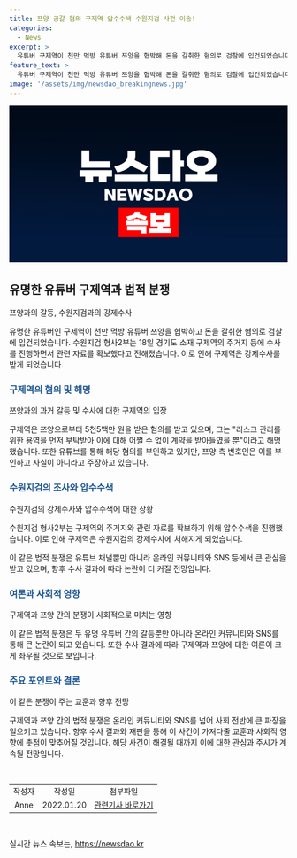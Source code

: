 ```yaml
---
title: 쯔양 공갈 혐의 구제역 압수수색 수원지검 사건 이송!
categories:
  - News
excerpt: >
  유튜버 구제역이 천만 먹방 유튜버 쯔양을 협박해 돈을 갈취한 혐의로 검찰에 입건되었습니다. 수원지검 형사2부는 구제역의 주거지 등에 수사관을 보내 자료를 확보했으며, 구제역은 쯔양으로부터 5천5백만 원을 받아 챙긴 혐의를 부인하고 있습니다. 그러나 쯔양 측 변호인은 이를 부인하고, 구제역은 유튜브 채널을 통해 혐의를 부인하고 있습니다. (출처: 유튜브 tzuyang쯔양)
feature_text: >
  유튜버 구제역이 천만 먹방 유튜버 쯔양을 협박해 돈을 갈취한 혐의로 검찰에 입건되었습니다. 수원지검 형사2부는 구제역의 주거지 등에 수사관을 보내 자료를 확보했으며, 구제역은 쯔양으로부터 5천5백만 원을 받아 챙긴 혐의를 부인하고 있습니다. 그러나 쯔양 측 변호인은 이를 부인하고, 구제역은 유튜브 채널을 통해 혐의를 부인하고 있습니다. (출처: 유튜브 tzuyang쯔양)
image: '/assets/img/newsdao_breakingnews.jpg'
---
```


<p><img src="/assets/img/newsdao_breakingnews.jpg" alt="cryptoinkorea 속보" /></p>

<h2 data-ke-size="size26">유명한 유튜버 구제역과 법적 분쟁</h2>

<p data-ke-size="size16">쯔양과의 갈등, 수원지검과의 강제수사</p>

<p>유명한 유튜버인 구제역이 천만 먹방 유튜버 쯔양을 협박하고 돈을 갈취한 혐의로 검찰에 입건되었습니다. 수원지검 형사2부는 18일 경기도 소재 구제역의 주거지 등에 수사를 진행하면서 관련 자료를 확보했다고 전해졌습니다. 이로 인해 구제역은 강제수사를 받게 되었습니다.</p>

<h3><b><span style="color: #1a5490;">구제역의 혐의 및 해명</span></b></h3>

<p data-ke-size="size16">쯔양과의 과거 갈등 및 수사에 대한 구제역의 입장</p>

<p>구제역은 쯔양으로부터 5천5백만 원을 받은 혐의를 받고 있으며, 그는 "리스크 관리를 위한 용역을 먼저 부탁받아 이에 대해 어쩔 수 없이 계약을 받아들였을 뿐"이라고 해명했습니다. 또한 유튜브를 통해 해당 혐의를 부인하고 있지만, 쯔양 측 변호인은 이를 부인하고 사실이 아니라고 주장하고 있습니다.</p>

<h3><b><span style="color: #1a5490;">수원지검의 조사와 압수수색</span></b></h3>

<p data-ke-size="size16">수원지검의 강제수사와 압수수색에 대한 상황</p>

<p>수원지검 형사2부는 구제역의 주거지와 관련 자료를 확보하기 위해 압수수색을 진행했습니다. 이로 인해 구제역은 수원지검의 강제수사에 처해지게 되었습니다.</p>

<p>이 같은 법적 분쟁은 유튜브 채널뿐만 아니라 온라인 커뮤니티와 SNS 등에서 큰 관심을 받고 있으며, 향후 수사 결과에 따라 논란이 더 커질 전망입니다.</p>

<h3><b><span style="color: #1a5490;">여론과 사회적 영향</span></b></h3>

<p data-ke-size="size16">구제역과 쯔양 간의 분쟁이 사회적으로 미치는 영향</p>

<p>이 같은 법적 분쟁은 두 유명 유튜버 간의 갈등뿐만 아니라 온라인 커뮤니티와 SNS를 통해 큰 논란이 되고 있습니다. 또한 수사 결과에 따라 구제역과 쯔양에 대한 여론이 크게 좌우될 것으로 보입니다.</p>

<h3><b><span style="color: #1a5490;">주요 포인트와 결론</span></b></h3>

<p data-ke-size="size16">이 같은 분쟁이 주는 교훈과 향후 전망</p>

<p>구제역과 쯔양 간의 법적 분쟁은 온라인 커뮤니티와 SNS를 넘어 사회 전반에 큰 파장을 일으키고 있습니다. 향후 수사 결과와 재판을 통해 이 사건이 가져다줄 교훈과 사회적 영향에 촛점이 맞추어질 것입니다. 해당 사건이 해결될 때까지 이에 대한 관심과 주시가 계속될 전망입니다.</p>

<p data-ke-size="size16">&nbsp;</p>

<table>
<tbody>
<tr>
<td style="text-align: center;">작성자</td>
<td style="text-align: center;">작성일</td>
<td style="text-align: center;">첨부파일</td>
</tr>
<tr>
<td style="text-align: center;">Anne</td>
<td style="text-align: center;">2022.01.20</td>
<td style="text-align: center;"><a href="https://www.example.com">관련기사 바로가기</a></td>
</tr>
</tbody>
</table>

<p data-ke-size="size16">&nbsp;</p>
실시간 뉴스 속보는, <a href="https://newsdao.kr" rel="dofollow">https://newsdao.kr</a>


